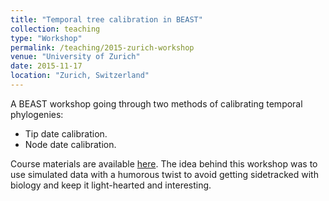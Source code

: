 ```yaml
---
title: "Temporal tree calibration in BEAST"
collection: teaching
type: "Workshop"
permalink: /teaching/2015-zurich-workshop
venue: "University of Zurich"
date: 2015-11-17
location: "Zurich, Switzerland"
---
```


A BEAST workshop going through two methods of calibrating temporal phylogenies:

* Tip date calibration.
* Node date calibration.

Course materials are available [here](https://www.dropbox.com/s/22kkof7882dgn5z/Alien_dating.pdf?dl=0).
The idea behind this workshop was to use simulated data with a humorous twist to avoid getting sidetracked with biology and keep it light-hearted and interesting.
